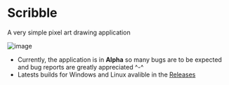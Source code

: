 # Scribble

A very simple pixel art drawing application

![image](https://github.com/FuzzySwippy/Scribble/assets/58222035/138325b7-aa0b-4655-88f6-c8fb9397b83b)

- Currently, the application is in **Alpha** so many bugs are to be expected and bug reports are greatly appreciated ^-^
- Latests builds for Windows and Linux avalible in the [Releases](https://github.com/FuzzySwippy/Scribble/releases)
